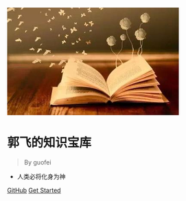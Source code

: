 ![logo](_media/pic.jpg)

# 郭飞的知识宝库

> By guofei

* 人类必将化身为神


[GitHub](https://github.com/guofei9987/reading/)
[Get Started](/_sidebar)
